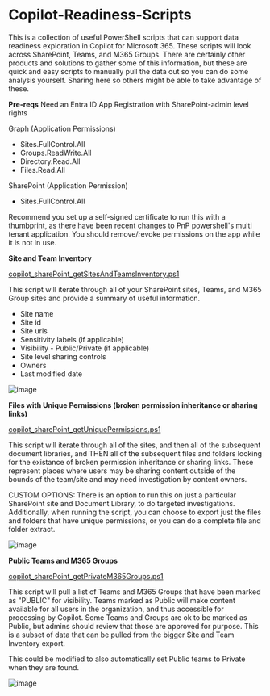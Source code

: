# Copilot-Readiness-Scripts
This is a collection of useful PowerShell scripts that can support data readiness exploration in Copilot for Microsoft 365.  These scripts will look across SharePoint, Teams, and M365 Groups.  There are certainly other products and solutions to gather some of this information, but these are quick and easy scripts to manually pull the data out so you can do some analysis yourself.  Sharing here so others might be able to take advantage of these.

**Pre-reqs**
Need an Entra ID App Registration with SharePoint-admin level rights

Graph (Application Permissions)
- Sites.FullControl.All
- Groups.ReadWrite.All
- Directory.Read.All
- Files.Read.All

SharePoint (Application Permission)
- Sites.FullControl.All

Recommend you set up a self-signed certificate to run this with a thumbprint, as there have been recent changes to PnP powershell's multi tenant application.  You should remove/revoke permissions on the app while it is not in use.

**Site and Team Inventory**

[copilot_sharePoint_getSitesAndTeamsInventory.ps1](copilot_sharePoint_getSitesAndTeamsInventory.ps1)

This script will iterate through all of your SharePoint sites, Teams, and M365 Group sites and provide a summary of useful information.
- Site name
- Site id
- Site urls
- Sensitivity labels (if applicable)
- Visibility - Public/Private (if applicable)
- Site level sharing controls
- Owners
- Last modified date

![image](https://github.com/user-attachments/assets/3f1ecaa3-53aa-4b95-899a-ed991d77bf92)

**Files with Unique Permissions (broken permission inheritance or sharing links)**

[copilot_sharePoint_getUniquePermissions.ps1](copilot_sharePoint_getUniquePermissions.ps1)

This script will iterate through all of the sites, and then all of the subsequent document libraries, and THEN all of the subsequent files and folders looking for the existance of broken permission inheritance or sharing links.  These represent places where users may be sharing content outside of the bounds of the team/site and may need investigation by content owners.

CUSTOM OPTIONS: There is an option to run this on just a particular SharePoint site and Document Library, to do targeted investigations.  Additionally, when running the script, you can choose to export just the files and folders that have unique permissions, or you can do a complete file and folder extract.

![image](https://github.com/user-attachments/assets/8a22684a-8067-4dae-aaac-d8dceab54ffb)


**Public Teams and M365 Groups**

[copilot_sharePoint_getPrivateM365Groups.ps1](copilot_sharePoint_getPrivateM365Groups.ps1)

This script will pull a list of Teams and M365 Groups that have been marked as "PUBLIC" for visibility.  Teams marked as Public will make content available for all users in the organization, and thus accessible for processing by Copilot.  Some Teams and Groups are ok to be marked as Public, but admins should review that those are approved for purpose.  This is a subset of data that can be pulled from the bigger Site and Team Inventory export.

This could be modified to also automatically set Public teams to Private when they are found.

![image](https://github.com/user-attachments/assets/6f937bd9-fd3f-47a2-90ff-d47986128fc7)
